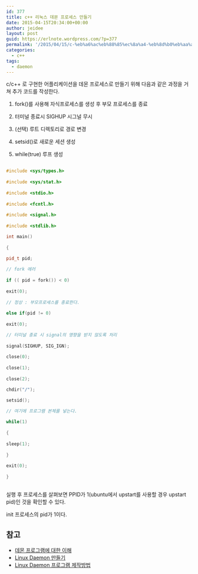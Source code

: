 ```yaml
---
id: 377
title: c++ 리눅스 데몬 프로세스 만들기
date: 2015-04-15T20:34:00+00:00
author: jeidee
layout: post
guid: https://erlnote.wordpress.com/?p=377
permalink: '/2015/04/15/c-%eb%a6%ac%eb%88%85%ec%8a%a4-%eb%8d%b0%eb%aa%ac-%ed%94%84%eb%a1%9c%ec%84%b8%ec%8a%a4-%eb%a7%8c%eb%93%a4%ea%b8%b0/'
categories:
  - c++
tags:
  - daemon
---
```

c/c++ 로 구현한 어플리케이션을 데몬 프로세스로 만들기 위해 다음과 같은 과정을 거쳐 추가 코드를 작성한다.

1) fork()를 사용해 자식프로세스를 생성 후 부모 프로세스를 종료
  
2) 터미널 종료시 SIGHUP 시그널 무시
  
3) (선택) 루트 디렉토리로 경로 변경
  
4) setsid()로 새로운 세션 생성
  
5) while(true) 루프 생성

```cpp
  
#include <sys/types.h>
  
#include <sys/stat.h>
  
#include <stdio.h>
  
#include <fcntl.h>
  
#include <signal.h>
  
#include <stdlib.h>

int main()
  
{
      
pid_t pid;

// fork 에러
      
if (( pid = fork()) < 0)
          
exit(0);
      
// 정상 : 부모프로세스를 종료한다.
      
else if(pid != 0)
          
exit(0);

// 터미널 종료 시 signal의 영향을 받지 않도록 처리
      
signal(SIGHUP, SIG_IGN);
      
close(0);
      
close(1);
      
close(2);

chdir("/");

setsid(); 

// 여기에 프로그램 본체를 넣는다.
      
while(1)
      
{
          
sleep(1);
      
}
      
exit(0);
  
}
  
```

실행 후 프로세스를 살펴보면 PPID가 1(ubuntu에서 upstart를 사용할 경우 upstart pid)인 것을 확인할 수 있다.
  
init 프로세스의 pid가 1이다.

## 참고

  * [데몬 프로그램에 대한 이해](http://www.joinc.co.kr/modules/moniwiki/wiki.php/article/%B5%A5%B8%F3(daemon)%20%C7%C1%B7%CE%B1%D7%B7%A5%BF%A1%20%B4%EB%C7%D1%20%C0%CC%C7%D8)
  * [Linux Daemon 만들기](http://www.freezner.com/archives/503)
  * [Linux Daemon 프로그램 제작방법](http://realmind.tistory.com/entry/linux-Daemon%EB%8D%B0%EB%AA%AC-%ED%94%84%EB%A1%9C%EA%B7%B8%EB%9E%A8-%EC%A0%9C%EC%9E%91%EB%B0%A9%EB%B2%95)
